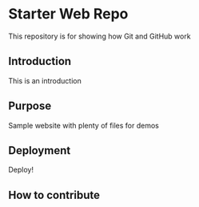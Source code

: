 # Starter Web Repo

This repository is for showing how Git and GitHub work

## Introduction
This is an introduction

## Purpose

Sample website with plenty of files for demos

## Deployment

Deploy!

## How to contribute


